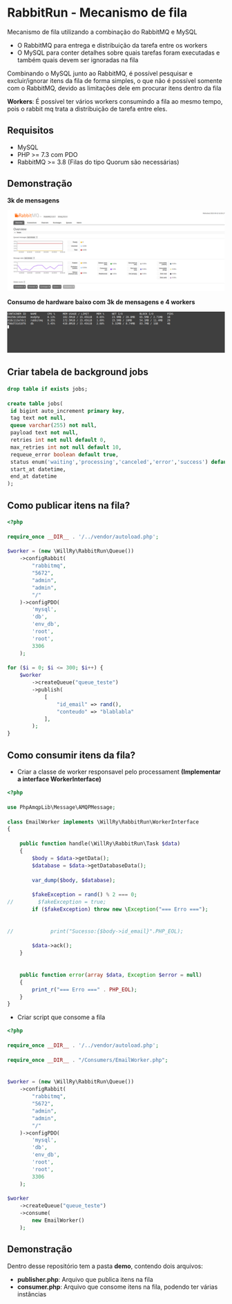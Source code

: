 # RabbitRun - Mecanismo de fila

Mecanismo de fila utilizando a combinação do RabbitMQ e MySQL

- O RabbitMQ para entrega e distribuição da tarefa entre os workers
- O MySQL para conter detalhes sobre quais tarefas foram executadas e também quais devem ser ignoradas na fila

Combinando o MySQL junto ao RabbitMQ, é possível pesquisar e excluir/ignorar itens da fila de forma simples, o que não
é possível somente com o RabbitMQ, devido as limitações dele em procurar itens dentro da fila

**Workers**: É possível ter vários workers consumindo a fila ao mesmo tempo,
pois o rabbit mq trata a distribuição de tarefa entre eles.

## Requisitos

- MySQL
- PHP >= 7.3 com PDO
- RabbitMQ >= 3.8 (Filas do tipo Quorum são necessárias)

## Demonstração

**3k de mensagens**

![Painel administrativo](./midia/queue-01.png)

**Consumo de hardware baixo com 3k de mensagens e 4 workers**

![Uso de hardware](./midia/queue-02.png)

## Criar tabela de background jobs

```sql
drop table if exists jobs;

create table jobs(
 id bigint auto_increment primary key,
 tag text not null,
 queue varchar(255) not null,
 payload text not null,
 retries int not null default 0,
 max_retries int not null default 10,
 requeue_error boolean default true,
 status enum('waiting','processing','canceled','error','success') default 'waiting',
 start_at datetime,
 end_at datetime
);
```

## Como publicar itens na fila?

```php
<?php

require_once __DIR__ . '/../vendor/autoload.php';

$worker = (new \WillRy\RabbitRun\Queue())
    ->configRabbit(
        "rabbitmq",
        "5672",
        "admin",
        "admin",
        "/"
    )->configPDO(
        'mysql',
        'db',
        'env_db',
        'root',
        'root',
        3306
    );

for ($i = 0; $i <= 300; $i++) {
    $worker
        ->createQueue("queue_teste")
        ->publish(
            [
                "id_email" => rand(),
                "conteudo" => "blablabla"
            ],
        );
}

```

## Como consumir itens da fila?

- Criar a classe de worker responsavel pelo processament **(Implementar a interface WorkerInterface)**


```php
<?php

use PhpAmqpLib\Message\AMQPMessage;

class EmailWorker implements \WillRy\RabbitRun\WorkerInterface
{

    public function handle(\WillRy\RabbitRun\Task $data)
    {
        $body = $data->getData();
        $database = $data->getDatabaseData();

        var_dump($body, $database);

        $fakeException = rand() % 2 === 0;
//        $fakeException = true;
        if ($fakeException) throw new \Exception("=== Erro ===");


//            print("Sucesso:{$body->id_email}".PHP_EOL);

        $data->ack();
    }


    public function error(array $data, Exception $error = null)
    {
        print_r("=== Erro ===" . PHP_EOL);
    }
}

```

- Criar script que consome a fila

```php
<?php

require_once __DIR__ . '/../vendor/autoload.php';

require_once __DIR__ . "/Consumers/EmailWorker.php";


$worker = (new \WillRy\RabbitRun\Queue())
    ->configRabbit(
        "rabbitmq",
        "5672",
        "admin",
        "admin",
        "/"
    )->configPDO(
        'mysql',
        'db',
        'env_db',
        'root',
        'root',
        3306
    );

$worker
    ->createQueue("queue_teste")
    ->consume(
        new EmailWorker()
    );
```

## Demonstração

Dentro desse repositório tem a pasta **demo**, contendo dois arquivos:

- **publisher.php**: Arquivo que publica itens na fila
- **consumer.php**: Arquivo que consome itens na fila, podendo ter várias instâncias
